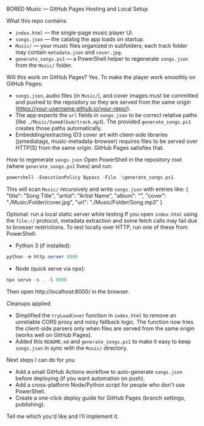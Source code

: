 BORED Music — GitHub Pages Hosting and Local Setup

What this repo contains
- `index.html` — the single-page music player UI.
- `songs.json` — the catalog the app loads on startup.
- `Music/` — your music files organized in subfolders; each track folder may contain `metadata.json` and `cover.jpg`.
- `generate_songs.ps1` — a PowerShell helper to regenerate `songs.json` from the `Music/` folder.

Will this work on GitHub Pages?
Yes. To make the player work smoothly on GitHub Pages:
- `songs.json`, audio files (in `Music/`), and cover images must be committed and pushed to the repository so they are served from the same origin (https://your-username.github.io/your-repo/).
- The app expects the `url` fields in `songs.json` to be correct relative paths (like `./Music/SomeAlbum/track.mp3`). The provided `generate_songs.ps1` creates those paths automatically.
- Embedding/extracting ID3 cover art with client-side libraries (jsmediatags, music-metadata-browser) requires files to be served over HTTP(S) from the same origin. GitHub Pages satisfies that.

How to regenerate `songs.json`
Open PowerShell in the repository root (where `generate_songs.ps1` lives) and run:

```powershell
powershell -ExecutionPolicy Bypass -File .\generate_songs.ps1
```

This will scan `Music/` recursively and write `songs.json` with entries like:
{
  "title": "Song Title",
  "artist": "Artist Name",
  "album": "",
  "cover": "./Music/Folder/cover.jpg",
  "url": "./Music/Folder/Song.mp3"
}

Optional: run a local static server while testing
If you open `index.html` using the `file://` protocol, metadata extraction and some fetch calls may fail due to browser restrictions. To test locally over HTTP, run one of these from PowerShell:

- Python 3 (if installed):

```powershell
python -m http.server 8000
```

- Node (quick serve via npx):

```powershell
npx serve -s . -l 8000
```

Then open http://localhost:8000/ in the browser.

Cleanups applied
- Simplified the `tryLoadCover` function in `index.html` to remove an unreliable CORS proxy and noisy fallback logic. The function now tries the client-side parsers only when files are served from the same origin (works well on GitHub Pages).
- Added this `README.md` and `generate_songs.ps1` to make it easy to keep `songs.json` in sync with the `Music/` directory.

Next steps I can do for you
- Add a small GitHub Actions workflow to auto-generate `songs.json` before deploying (if you want automation on push).
- Add a cross-platform Node/Python script for people who don't use PowerShell.
- Create a one-click deploy guide for GitHub Pages (branch settings, publishing).

Tell me which you'd like and I’ll implement it.